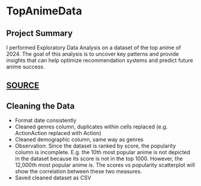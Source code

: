# TopAnimeData
## Project Summary
I performed Exploratory Data Analysis on a dataset of the top anime of 2024. The goal of this analysis is to uncover key patterns and provide insights that can help optimize recommendation systems and predict future anime success. 

## [SOURCE](https://www.kaggle.com/datasets/bhavyadhingra00020/top-anime-dataset-2024/data)

## Cleaning the Data
- Format date consistently
-	Cleaned genres column, duplicates within cells replaced (e.g. ActionAction replaced with Action)
-	Cleaned demographic column, same way as genres
-	Observation: Since the dataset is ranked by score, the popularity column is incomplete. E.g. the 10th most popular anime is not depicted in the dataset because its score is not in the top 1000. However, the 12,000th most popular anime is. The scores vs popularity scatterplot will show the correlation between these two measures. 
-	Saved cleaned dataset as CSV

